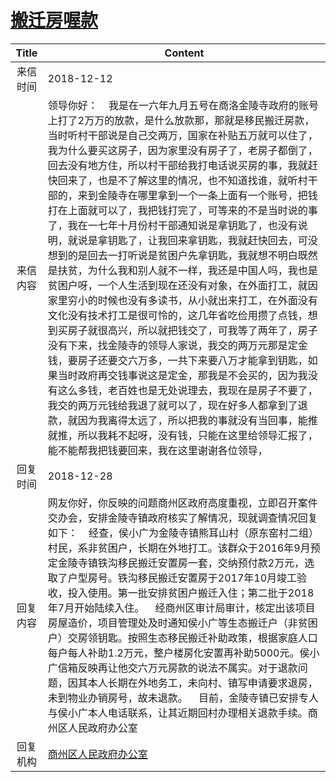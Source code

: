 # <a href="http://www.shangluo.gov.cn/zmhd/ldxxxx.jsp?urltype=leadermail.LeaderMailContentUrl&wbtreeid=1112&leadermailid=5061">搬迁房喔款</a>
|Title|Content|
|:---:|---|
|来信时间|2018-12-12|
|来信内容|领导你好：    我是在一六年九月五号在商洛金陵寺政府的账号上打了2万万的放款，是什么放款那，那就是移民搬迁房款，当时听村干部说是自己交两万，国家在补贴五万就可以住了，我为什么要买这房子，因为家里没有房子了，老房子都倒了，回去没有地方住，所以村干部给我打电话说买房的事，我就赶快回来了，也是不了解这里的情况，也不知道找谁，就听村干部的，来到金陵寺在哪里拿到一个一条上面有一个账号，把钱打在上面就可以了，我把钱打完了，可等来的不是当时说的事了，我在一七年十月份村干部通知说是拿钥匙了，也没有说明，就说是拿钥匙了，让我回来拿钥匙，我就赶快回去，可没想到的是回去一打听说是贫困户先拿钥匙，我就想不明白既然是扶贫，为什么我和别人就不一样，我还是中国人吗，我也是贫困户呀，一个人生活到现在还没有对象，在外面打工，就因家里穷小的时候也没有多读书，从小就出来打工，在外面没有文化没有技术打工是很可怜的，这几年省吃俭用攒了点钱，想到买房子就很高兴，所以就把钱交了，可我等了两年了，房子没有下来，找金陵寺的领导人家说，我交的两万元那是定金钱，要房子还要交六万多，一共下来要八万才能拿到钥匙，如果当时政府再交钱事说这是定金，那我是不会买的，因为我没有这么多钱，老百姓也是无处说理去，我现在是房子不要了，我交的两万元钱给我退了就可以了，现在好多人都拿到了退款，就因为我离得太远了，所以把我的事就没有当回事，能推就推，所以我耗不起呀，没有钱，只能在这里给领导汇报了，能不能帮我把钱要回来，我在这里谢谢各位领导，|
|回复时间|2018-12-28|
|回复内容|网友你好，你反映的问题商州区政府高度重视，立即召开案件交办会，安排金陵寺镇政府核实了解情况，现就调查情况回复如下：    经查，侯小广为金陵寺镇熊耳山村（原东窑村二组）村民，系非贫困户，长期在外地打工。该群众于2016年9月预定金陵寺镇铁沟移民搬迁安置房一套，交纳预付款2万元，选取了户型房号。铁沟移民搬迁安置房于2017年10月竣工验收，投入使用。第一批安排贫困户搬迁入住；第二批于2018年7月开始陆续入住。    经商州区审计局审计，核定出该项目房屋造价，项目管理处及时通知侯小广等生态搬迁户（非贫困户）交房领钥匙。按照生态移民搬迁补助政策，根据家庭人口每户每人补助1.2万元，整户楼房化安置再补助5000元。侯小广信箱反映再让他交六万元房款的说法不属实。对于退款问题，因其本人长期在外地务工，未向村、镇写申请要求退房，未到物业办销房号，故未退款。    目前，金陵寺镇已安排专人与侯小广本人电话联系，让其近期回村办理相关退款手续。商州区人民政府办公室|
|回复机构|<a href="../../categories/agencies/商州区人民政府办公室.md">商州区人民政府办公室</a>|